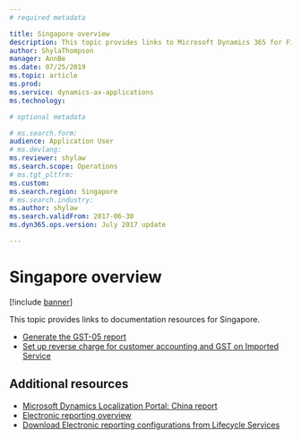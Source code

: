```yaml
---
# required metadata

title: Singapore overview
description: This topic provides links to Microsoft Dynamics 365 for Finance and Operations documentation resources for Singapore. 
author: ShylaThompson
manager: AnnBe
ms.date: 07/25/2019
ms.topic: article
ms.prod: 
ms.service: dynamics-ax-applications
ms.technology: 

# optional metadata

# ms.search.form: 
audience: Application User
# ms.devlang: 
ms.reviewer: shylaw
ms.search.scope: Operations
# ms.tgt_pltfrm: 
ms.custom: 
ms.search.region: Singapore
# ms.search.industry: 
ms.author: shylaw
ms.search.validFrom: 2017-06-30
ms.dyn365.ops.version: July 2017 update

---
```


# Singapore overview

[!include [banner](../includes/banner.md)]

This topic provides links to documentation resources for Singapore. 

- [Generate the GST-05 report](apac-sgp-generate-gst-05-report.md)
- [Set up reverse charge for customer accounting and GST on Imported Service](emea-reverse-charge.md)


## Additional resources
- [Microsoft Dynamics Localization Portal: China report](https://mbs.microsoft.com/files/customer/AX/Support/supportnews/singapore.html)
- [Electronic reporting overview](../../dev-itpro/analytics/general-electronic-reporting.md)
- [Download Electronic reporting configurations from Lifecycle Services](../../dev-itpro/analytics/download-electronic-reporting-configuration-lcs.md)
